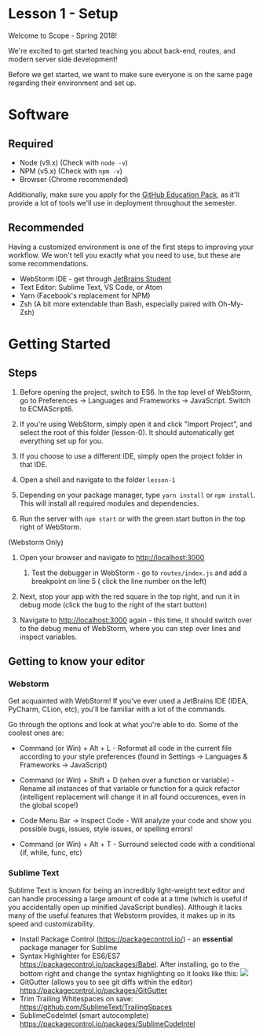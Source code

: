 # Lesson 1 - Setup

Welcome to Scope - Spring 2018!

We're excited to get started teaching you about back-end, routes, and modern server side development!

Before we get started, we want to make sure everyone is on the same page regarding their environment and set up.

# Software

## Required

* Node (v9.x) (Check with `node -v`)
* NPM (v5.x) (Check with `npm -v`)
* Browser (Chrome recommended)

Additionally, make sure you apply for the [GitHub Education Pack](https://education.github.com/pack), as it'll provide a lot of tools we'll use in deployment throughout the semester.
## Recommended

Having a customized environment is one of the first steps to improving your workflow. We won't tell you exactly what you need to use, but these are some recommendations.

* WebStorm IDE - get through [JetBrains Student](https://www.jetbrains.com/student/)
* Text Editor: Sublime Text, VS Code, or Atom
* Yarn (Facebook's replacement for NPM)
* Zsh (A bit more extendable than Bash, especially paired with Oh-My-Zsh)

# Getting Started

## Steps
1. Before opening the project, switch to ES6. In the top level of WebStorm, go to Preferences -> Languages and Frameworks -> JavaScript. Switch to ECMAScript6.

1. If you're using WebStorm, simply open it and click "Import Project", and select the root of this folder (lesson-0). It should automatically get everything set up for you.
1. If you choose to use a different IDE, simply open the project folder in that IDE.
1. Open a shell and navigate to the folder `lesson-1`

1. Depending on your package manager, type `yarn install` or `npm install`. This will install all required modules and dependencies.

1. Run the server with `npm start` or with the green start button in the top right of WebStorm.

(Webstorm Only)

1. Open your browser and navigate to [http://localhost:3000](http://localhost:3000)
    1. Test the debugger in WebStorm - go to `routes/index.js` and add a breakpoint on line 5 ( click the line number on the left)

1. Next, stop your app with the red square in the top right, and run it in debug mode (click the bug to the right of the start button)

1. Navigate to [http://localhost:3000](http://localhost:3000) again - this time, it should switch over to the debug menu of WebStorm, where you can step over lines and inspect variables.

## Getting to know your editor
### Webstorm
Get acquainted with WebStorm! If you've ever used a JetBrains IDE (IDEA, PyCharm, CLion, etc), you'll be familiar with a lot of the commands.

Go through the options and look at what you're able to do. Some of the coolest ones are:

* Command (or Win) + Alt + L - Reformat all code in the current file according to your style preferences (found in Settings -> Languages & Frameworks -> JavaScript)

* Command (or Win) + Shift + D (when over a function or variable) - Rename all instances of that variable or function for a quick refactor (intelligent replacement will change it in all found occurences, even in the global scope!)

* Code Menu Bar -> Inspect Code - Will analyze your code and show you possible bugs, issues, style issues, or spelling errors!

* Command (or Win) + Alt + T - Surround selected code with a conditional (if, while, func, etc)

### Sublime Text
Sublime Text is known for being an incredibly light-weight text editor and can handle processing a large amount of code at a time (which is useful if you accidentally open up minified JavaScript bundles). Although it lacks many of the useful features that Webstorm provides, it makes up in its speed and customizability.

* Install Package Control (https://packagecontrol.io/) - an **essential** package manager for Sublime
* Syntax Highlighter for ES6/ES7 https://packagecontrol.io/packages/Babel. After installing, go to the bottom right and change the syntax highlighting so it looks like this:
![](https://i.imgur.com/5xjTn0x.png)
* GitGutter (allows you to see git diffs within the editor) https://packagecontrol.io/packages/GitGutter
* Trim Trailing Whitespaces on save: https://github.com/SublimeText/TrailingSpaces
* SublimeCodeIntel (smart autocomplete) https://packagecontrol.io/packages/SublimeCodeIntel
